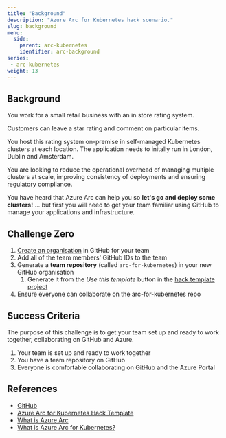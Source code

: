 ```yaml
---
title: "Background"
description: "Azure Arc for Kubernetes hack scenario."
slug: background
menu:
  side:
    parent: arc-kubernetes
    identifier: arc-background
series:
 - arc-kubernetes
weight: 13
---
```


## Background

You work for a small retail business with an in store rating system.

Customers can leave a star rating and comment on particular items.

You host this rating system on-premise in self-managed Kubernetes clusters at each location. The application needs to initally run in London, Dublin and Amsterdam.

You are looking to reduce the operational overhead of managing multiple clusters at scale, improving consistency of deployments and ensuring regulatory compliance.

You have heard that Azure Arc can help you so **let's go and deploy some clusters!** ... but first you will need to get your team familiar using GitHub to manage your applications and infrastructure.

## Challenge Zero

1. [Create an organisation](https://github.com/account/organizations/new?coupon=&plan=team_free) in GitHub for your team
1. Add all of the team members' GitHub IDs to the team
1. Generate a **team repository** (called `arc-for-kubernetes`) in your new GitHub organisation
    1. Generate it from the _Use this template_ button in the [hack template project](https://github.com/jasoncabot-ms/arc-for-kubernetes)
1. Ensure everyone can collaborate on the arc-for-kubernetes repo

## Success Criteria

The purpose of this challenge is to get your team set up and ready to work together, collaborating on GitHub and Azure.

1. Your team is set up and ready to work together
1. You have a team repository on GitHub
1. Everyone is comfortable collaborating on GitHub and the Azure Portal

## References

* [GitHub](https://github.com)
* [Azure Arc for Kubernetes Hack Template](https://github.com/jasoncabot-ms/arc-for-kubernetes)
* [What is Azure Arc](https://azure.microsoft.com/services/azure-arc/#product-overview)
* [What is Azure Arc for Kubernetes?](https://docs.microsoft.com/azure/azure-arc/kubernetes/overview)

